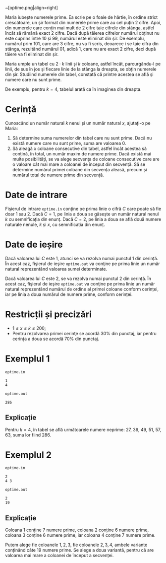 ~[optime.png|align=right]

Maria iubește numerele prime. Ea scrie pe o foaie de hârtie, în ordine strict crescătoare, un șir format din numerele prime care au cel puțin $2$ cifre. Apoi, din numerele care conțin mai mult de $2$ cifre taie cifrele din stânga, astfel încât să rămână exact $2$ cifre. Dacă după tăierea cifrelor numărul obținut nu este cuprins între $10$ și $99$, numărul este eliminat din șir. De exemplu, numărul prim $101$, care are $3$ cifre, nu va fi scris, deoarece i se taie cifra din stânga, rezultând numărul $01$, adică $1$, care nu are exact $2$ cifre, deci după tăiere va fi eliminat din șir.

Maria umple un tabel cu $2 \cdot k$ linii și $k$ coloane, astfel încât, parcurgându-l pe linii, de sus în jos și fiecare linie de la stânga la dreapta, se obțin numerele din șir. Studiind numerele din tabel, constată că printre acestea se află și numere care nu sunt prime.

De exemplu, pentru $k=4$, tabelul arată ca în imaginea din dreapta.

# Cerință

Cunoscând un număr natural $k$ nenul și un număr natural $x$, ajutați-o pe Maria:
1. Să determine suma numerelor din tabel care nu sunt prime. Dacă nu există numere care nu sunt prime, suma are valoarea $0$.
2. Să aleagă $x$ coloane consecutive din tabel, astfel încât acestea să conțină, în total, un număr maxim de numere prime. Dacă există mai multe posibilități, se va alege secvența de coloane consecutive care are o valoare cât mai mare a coloanei de început din secvență. Să se determine numărul primei coloane din secvența aleasă, precum și numărul total de numere prime din secvență.


# Date de intrare

Fişierul de intrare `optime.in` conţine pe prima linie o cifră $C$ care poate să fie doar $1$ sau $2$. Dacă $C = 1$, pe linia a doua se găsește un număr natural nenul $k$ cu semnificația din enunț. Dacă $C = 2$, pe linia a doua se află două numere naturale nenule, $k$ și $x$, cu semnificația din enunț.

# Date de ieșire

Dacă valoarea lui $C$ este $1$, atunci se va rezolva numai punctul $1$ din cerință. În acest caz, fişierul de ieşire `optime.out` va conţine pe prima linie un număr natural reprezentând valoarea sumei determinate.

Dacă valoarea lui $C$ este $2$, se va rezolva numai punctul $2$ din cerință. În acest caz, fişierul de ieşire `optime.out` va conţine pe prima linie un număr natural reprezentând numărul de ordine al primei coloane conform cerinței, iar pe linia a doua numărul de numere prime, conform cerinței.

# Restricții și precizări

* $1 \leq x \leq k \leq 200$;
*  Pentru rezolvarea primei cerinţe se acordă $30\%$ din punctaj, iar pentru cerința a doua se acordă $70\%$ din punctaj.

# Exemplul 1

`optime.in`
```
1
4
```

`optime.out`
```
286
```

## Explicație

Pentru $k = 4$, în tabel se află următoarele numere neprime: $27$, $39$, $49$, $51$, $57$, $63$, suma lor fiind $286$.

# Exemplul 2


`optime.in`
```
2
4 3
```

`optime.out`
```
2
19
```

## Explicație

Coloana $1$ conține $7$ numere prime, coloana $2$ conține $6$ numere prime, coloana $3$ conține $6$ numere prime, iar coloana $4$ conține $7$ numere prime.

Putem alege fie coloanele $1,2,3$, fie coloanele $2,3,4$, ambele variante conținând câte $19$ numere prime. Se alege a doua variantă, pentru că are valoarea mai mare a coloanei de început a secvenței.


